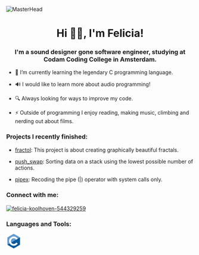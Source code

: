 ![MasterHead](https://www.listory.com/static/media/waveform-gradient.eedc1682.gif)

<h1 align="center">Hi 👋🏼, I'm Felicia!</h1>
<h3 align="center">I'm a sound designer gone software engineer, studying at Codam Coding College in Amsterdam.</h3>

- 🌱 I’m currently learning the legendary C programming language.

- 🔊 I would like to learn more about audio programming!

- 🔍 Always looking for ways to improve my code.

- ⚡ Outside of programming I enjoy reading, making music, climbing and nerding out about films.

<h3 align="left">Projects I recently finished:</h3>

- [fractol](https://github.com/fkoolhoven/fractol): This project is about creating graphically beautiful fractals.

- [push_swap](https://github.com/fkoolhoven/push_swap): Sorting data on a stack using the lowest possible number of actions.

- [pipex](https://github.com/fkoolhoven/pipex): Recoding the pipe (|) operator with system calls only.

<h3 align="left">Connect with me:</h3>
<p align="left">
<a href="https://linkedin.com/in/felicia-koolhoven-544329259" target="blank"><img align="center" src="https://raw.githubusercontent.com/rahuldkjain/github-profile-readme-generator/master/src/images/icons/Social/linked-in-alt.svg" alt="felicia-koolhoven-544329259" height="30" width="40" /></a>
</p>

<h3 align="left">Languages and Tools:</h3>
<p align="left"> <a href="https://www.cprogramming.com/" target="_blank" rel="noreferrer"> <img src="https://raw.githubusercontent.com/devicons/devicon/master/icons/c/c-original.svg" alt="c" width="40" height="40"/> </a> </p>


